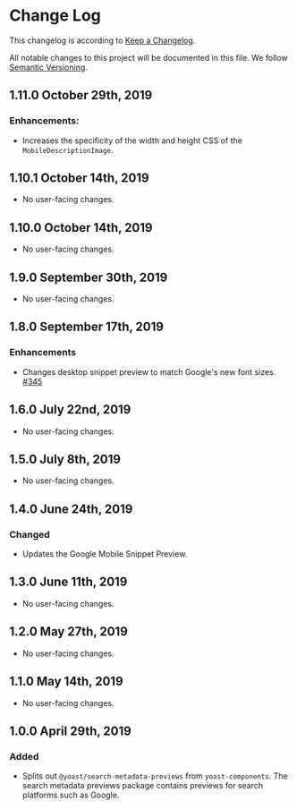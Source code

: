 # Change Log

This changelog is according to [Keep a Changelog](http://keepachangelog.com).

All notable changes to this project will be documented in this file.
We follow [Semantic Versioning](http://semver.org/).

## 1.11.0 October 29th, 2019
### Enhancements:
 * Increases the specificity of the width and height CSS of the `MobileDescriptionImage`.

## 1.10.1 October 14th, 2019
* No user-facing changes.

## 1.10.0 October 14th, 2019
* No user-facing changes.

## 1.9.0 September 30th, 2019
* No user-facing changes.

## 1.8.0 September 17th, 2019
### Enhancements

* Changes desktop snippet preview to match Google's new font sizes. [#345](https://github.com/Yoast/javascript/pull/345)

## 1.6.0 July 22nd, 2019

* No user-facing changes.

## 1.5.0 July 8th, 2019

* No user-facing changes.

## 1.4.0 June 24th, 2019
### Changed

* Updates the Google Mobile Snippet Preview.

## 1.3.0 June 11th, 2019

* No user-facing changes.

## 1.2.0 May 27th, 2019

* No user-facing changes.

## 1.1.0 May 14th, 2019

* No user-facing changes.

## 1.0.0 April 29th, 2019

### Added

* Splits out `@yoast/search-metadata-previews` from `yoast-components`. The search metadata previews package contains previews for search platforms such as Google.
